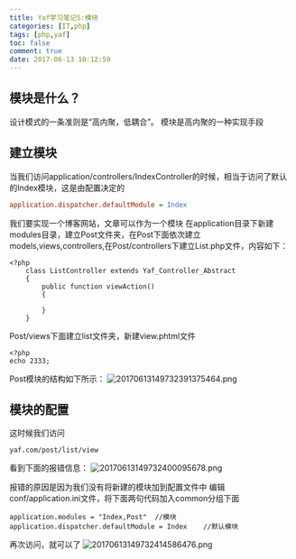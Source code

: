 ```yaml
---
title: Yaf学习笔记5:模块
categories: [IT,php]
tags: [php,yaf]
toc: false
comment: true
date: 2017-06-13 10:12:59
---
```







<!--more-->


## 模块是什么？

设计模式的一条准则是“高内聚，低耦合”。
模块是高内聚的一种实现手段


## 建立模块

当我们访问application/controllers/IndexController的时候，相当于访问了默认的Index模块，这是由配置决定的

``` ini application.ini
application.dispatcher.defaultModule = Index
```

我们要实现一个博客网站，文章可以作为一个模块
在application目录下新建modules目录，建立Post文件夹，在Post下面依次建立models,views,controllers,在Post/controllers下建立List.php文件，内容如下：

```
<?php
    class ListController extends Yaf_Controller_Abstract
    {
        public function viewAction()
        {
              
        }
    }

```

Post/views下面建立list文件夹，新建view.phtml文件

```
<?php
echo 2333;
```
Post模块的结构如下所示：
![20170613149732391375464.png](http://o9xbyqajf.bkt.clouddn.com/20170613149732391375464.png)

## 模块的配置

这时候我们访问

```
yaf.com/post/list/view
```
看到下面的报错信息：
![20170613149732400095678.png](http://o9xbyqajf.bkt.clouddn.com/20170613149732400095678.png)

报错的原因是因为我们没有将新建的模块加到配置文件中
编辑conf/application.ini文件，将下面两句代码加入common分组下面

```
application.modules = "Index,Post"	//模块
application.dispatcher.defaultModule = Index	//默认模块
```

再次访问，就可以了
![20170613149732414586476.png](http://o9xbyqajf.bkt.clouddn.com/20170613149732414586476.png)